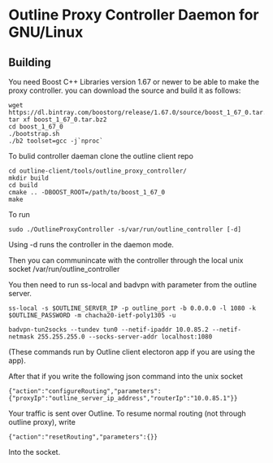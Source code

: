 # Outline Proxy Controller Daemon for GNU/Linux

## Building 

You need Boost C++ Libraries version 1.67 or newer to be able to make the proxy controller. you can download the source and build it as follows:

    wget https://dl.bintray.com/boostorg/release/1.67.0/source/boost_1_67_0.tar.bz2
    tar xf boost_1_67_0.tar.bz2
    cd boost_1_67_0
    ./bootstrap.sh
    ./b2 toolset=gcc -j`nproc`

To bulid controller daeman clone the outline client repo

    cd outline-client/tools/outline_proxy_controller/
    mkdir build
    cd build
    cmake .. -DBOOST_ROOT=/path/to/boost_1_67_0
    make 
    
To run 

    sudo ./OutlineProxyController -s/var/run/outline_controller [-d]
        
Using -d runs the controller in the daemon mode.

Then you can communincate with the controller through the local unix socket /var/run/outline_controller

You then need to run ss-local and badvpn with parameter from the outline server.
    
    ss-local -s $OUTLINE_SERVER_IP -p outline_port -b 0.0.0.0 -l 1080 -k $OUTLINE_PASSWORD -m chacha20-ietf-poly1305 -u

    badvpn-tun2socks --tundev tun0 --netif-ipaddr 10.0.85.2 --netif-netmask 255.255.255.0 --socks-server-addr localhost:1080
    
(These commands run by Outline client electoron app if you are using the app).

After that if you write the following json command into the unix socket
    
    {"action":"configureRouting","parameters":{"proxyIp":"outline_server_ip_address","routerIp":"10.0.85.1"}}
    
Your traffic is sent over Outline. To resume normal routing (not through outline proxy), write 

    {"action":"resetRouting","parameters":{}}
    
Into the socket.

